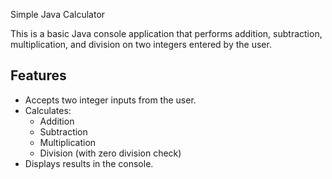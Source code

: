 Simple Java Calculator

This is a basic Java console application that performs addition, subtraction, multiplication, and division on two integers entered by the user.

## Features
- Accepts two integer inputs from the user.
- Calculates:
  - Addition
  - Subtraction
  - Multiplication
  - Division (with zero division check)
- Displays results in the console.
